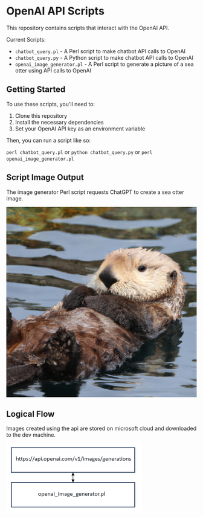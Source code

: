 # OpenAI API Scripts

This repository contains scripts that interact with the OpenAI API.

Current Scripts:

- `chatbot_query.pl` - A Perl script to make chatbot API calls to OpenAI
- `chatbot_query.py` - A Python script to make chatbot API calls to OpenAI
- `openai_image_generator.pl` - A Perl script to generate a picture of a sea otter
                                using API calls to OpenAI

## Getting Started

To use these scripts, you'll need to:

1. Clone this repository
2. Install the necessary dependencies
3. Set your OpenAI API key as an environment variable

Then, you can run a script like so:

`perl chatbot_query.pl` or `python chatbot_query.py` or `perl openai_image_generator.pl`

## Script Image Output

The image generator Perl script requests ChatGPT to create a sea otter image.

![Sea Otter](./sea_otter.png)

## Logical Flow

Images created using the api are stored on microsoft cloud and downloaded to the dev machine.

![API Flow Diagram](./api_flow.gif)
